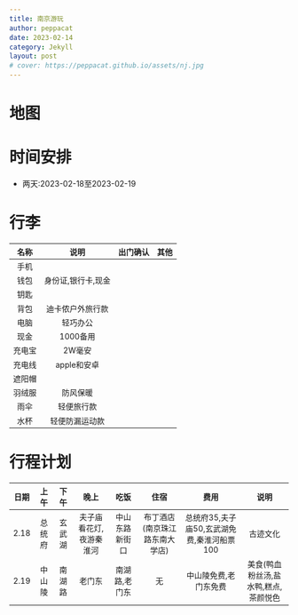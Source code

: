 ```yaml
---
title: 南京游玩
author: peppacat
date: 2023-02-14
category: Jekyll
layout: post
# cover: https://peppacat.github.io/assets/nj.jpg
---
```

# 地图

<div align="center><img src="/assets/nj.jpg" width="100px"></div>


# 时间安排
* 两天:2023-02-18至2023-02-19

# 行李

<div class="table-wrapper" markdown="block">

  |名称|说明|出门确认|其他|
  |:-:|:-:|:-:|:-:|
  |手机||||
  |钱包|身份证,银行卡,现金|||
  |钥匙||||
  |背包|迪卡侬户外旅行款|||
  |电脑|轻巧办公|||
  |现金|1000备用|||
  |充电宝|2W毫安|||
  |充电线|apple和安卓|||
  |遮阳帽||||
  |羽绒服|防风保暖|||
  |雨伞|轻便旅行款|||
  |水杯|轻便防漏运动款|||

  </div>

# 行程计划
<div class="table-wrapper" markdown="block">

  |日期|上午|下午|晚上|吃饭|住宿|费用|说明|
  |:-:|:-:|:-:|:-:|:-:|:-:|:-:|:-:|
  |2.18|总统府|玄武湖|夫子庙看花灯,夜游秦淮河|中山东路新街口|布丁酒店(南京珠江路东南大学店)|总统府35,夫子庙50,玄武湖免费,秦淮河船票100|古迹文化|
  |2.19|中山陵|南湖路|老门东|南湖路,老门东|无|中山陵免费,老门东免费|美食(鸭血粉丝汤,盐水鸭,糕点,茶颜悦色|

  </div>
